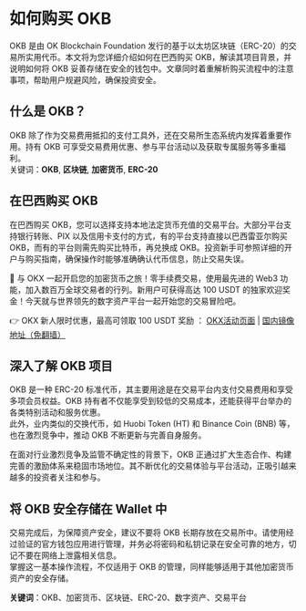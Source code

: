 # 如何购买 OKB

OKB 是由 OK Blockchain Foundation 发行的基于以太坊区块链（ERC-20）的交易所实用代币。本文将为您详细介绍如何在巴西购买 OKB，解读其项目背景，并说明如何将 OKB 妥善存储在安全的钱包中。文章同时着重解析购买流程中的注意事项，帮助用户规避风险，确保投资安全。

## 什么是 OKB？

OKB 除了作为交易费用抵扣的支付工具外，还在交易所生态系统内发挥着重要作用。持有 OKB 可享受交易费用优惠、参与平台活动以及获取专属服务等多重福利。  
关键词：**OKB**, **区块链**, **加密货币**, **ERC-20**

## 在巴西购买 OKB

在巴西购买 OKB，您可以选择支持本地法定货币充值的交易平台。大部分平台支持银行转账、PIX 以及信用卡支付的方式，有的平台支持直接以巴西雷亚尔购买 OKB，而有的平台则需先购买比特币，再兑换成 OKB。投资新手可参照详细的开户与购买指南，确保操作时能够准确确认代币信息，防止交易失误。

🚀 与 OKX 一起开启您的加密货币之旅！零手续费交易，使用最先进的 Web3 功能，加入数百万全球交易者的行列。新用户可获得高达 100 USDT 的独家欢迎奖金！今天就与世界领先的数字资产平台一起开始您的交易冒险吧。

👉 OKX 新人限时优惠，最高可领取 100 USDT 奖励 ： [OKX活动页面](https://bit.ly/OKXe) | [国内镜像地址（免翻墙）](https://bit.ly/okX)

## 深入了解 OKB 项目

OKB 是一种 ERC-20 标准代币，其主要用途是在交易平台内支付交易费用和享受多项会员权益。OKB 持有者不仅能享受到较低的交易成本，还能获得平台举办的各类特别活动和服务优惠。  
此外，业内类似的交换代币，如 Huobi Token (HT) 和 Binance Coin (BNB) 等，也在激烈竞争中，推动 OKB 不断更新与完善自身服务。

在面对行业激烈竞争及监管不确定性的背景下，OKB 正通过扩大生态合作、构建完善的激励体系来稳固市场地位。其不断优化的交易体验与平台活动，正吸引越来越多的投资者关注和参与。

## 将 OKB 安全存储在 Wallet 中

交易完成后，为保障资产安全，建议不要将 OKB 长期存放在交易所中。请使用经过验证的官方钱包应用进行管理，并务必将密码和私钥记录在安全可靠的地方，切记不要在网络上泄露相关信息。  
掌握这一基本操作流程，不仅适用于 OKB 的管理，同样能够适用于其他加密货币资产的安全存储。

**关键词**：OKB、加密货币、区块链、ERC-20、数字资产、交易平台